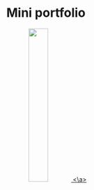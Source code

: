<div align="center">
  <h1>Mini portfolio</h1>
  <a href="https://charlonekt.github.io/Mini-portfolio/">
    <img src="https://github.com/CharloneKT/Mini-portfolio/assets/97756930/bf546c2b-72f3-41ec-973c-7cdb1bd4ee4e" width=30%>
  <\a>
</div>
